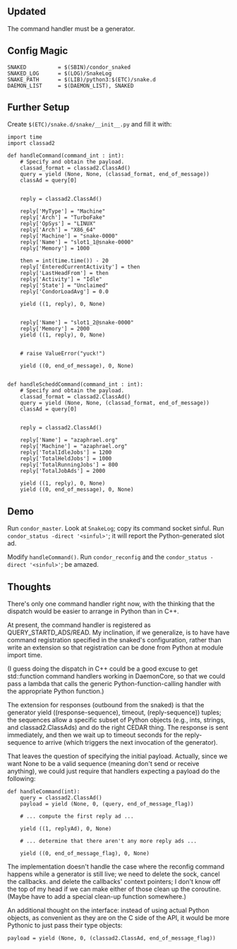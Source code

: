 Updated
-------

The command handler must be a generator.

Config Magic
------------

    SNAKED          = $(SBIN)/condor_snaked
    SNAKED_LOG      = $(LOG)/SnakeLog
    SNAKE_PATH      = $(LIB)/python3:$(ETC)/snake.d
    DAEMON_LIST     = $(DAEMON_LIST), SNAKED

Further Setup
-------------

Create ``$(ETC)/snake.d/snake/__init__.py`` and fill it with:

    import time
    import classad2

    def handleCommand(command_int : int):
        # Specify and obtain the payload.
        classad_format = classad2.ClassAd()
        query = yield (None, None, (classad_format, end_of_message))
        classAd = query[0]


        reply = classad2.ClassAd()

        reply['MyType'] = "Machine"
        reply['Arch'] = "TurboFake"
        reply['OpSys'] = "LINUX"
        reply['Arch'] = "X86_64"
        reply['Machine'] = "snake-0000"
        reply['Name'] = "slot1_1@snake-0000"
        reply['Memory'] = 1000

        then = int(time.time()) - 20
        reply['EnteredCurrentActivity'] = then
        reply['LastHeadFrom'] = then
        reply['Activity'] = "Idle"
        reply['State'] = "Unclaimed"
        reply['CondorLoadAvg'] = 0.0

        yield ((1, reply), 0, None)


        reply['Name'] = "slot1_2@snake-0000"
        reply['Memory'] = 2000
        yield ((1, reply), 0, None)


        # raise ValueError("yuck!")

        yield ((0, end_of_message), 0, None)


    def handleScheddCommand(command_int : int):
        # Specify and obtain the payload.
        classad_format = classad2.ClassAd()
        query = yield (None, None, (classad_format, end_of_message))
        classAd = query[0]


        reply = classad2.ClassAd()

        reply['Name'] = "azaphrael.org"
        reply['Machine'] = "azaphrael.org"
        reply['TotalIdleJobs'] = 1200
        reply['TotalHeldJobs'] = 1000
        reply['TotalRunningJobs'] = 800
        reply['TotalJobAds'] = 2000

        yield ((1, reply), 0, None)
        yield ((0, end_of_message), 0, None)


Demo
----

Run ``condor_master``.  Look at ``SnakeLog``; copy its command socket
sinful.  Run ``condor_status -direct '<sinful>'``; it will report the
Python-generated slot ad.

Modify ``handleCommand()``.  Run ``condor_reconfig`` and the
``condor_status -direct '<sinful>'``; be amazed.

Thoughts
--------

There's only one command handler right now, with the thinking that the
dispatch would be easier to arrange in Python than in C++.

At present, the command handler is registered as QUERY_STARTD_ADS/READ.
My inclination, if we generalize, is to have have command registration
specified in the snaked's configuration, rather than write an extension
so that registration can be done from Python at module import time.

(I guess doing the dispatch in C++ could be a good excuse to get std::function
command handlers working in DaemonCore, so that we could pass a lambda that
calls the generic Python-function-calling handler with the appropriate
Python function.)

The extension for responses (outbound from the snaked) is that the generator
yield ((response-sequence), timeout, (reply-sequence)) tuples; the sequences
allow a specific subset of Python objects (e.g., ints, strings, and
classad2.ClassAds) and do the right CEDAR thing.  The response is sent
immediately, and then we wait up to timeout seconds for the reply-sequence
to arrive (which triggers the next invocation of the generator).

That leaves the question of specifying the initial payload.  Actually, since
we want None to be a valid sequence (meaning don't send or receive anything),
we could just require that handlers expecting a payload do the following:

    def handleCommand(int):
        query = classad2.ClassAd()
        payload = yield (None, 0, (query, end_of_message_flag))

        # ... compute the first reply ad ...

        yield ((1, replyAd), 0, None)

        # ... determine that there aren't any more reply ads ...

        yield ((0, end_of_message_flag), 0, None)

The implementation doesn't handle the case where the reconfig command
happens while a generator is still live; we need to delete the sock,
cancel the callbacks. and delete the callbacks' context pointers; I don't
know off the top of my head if we can make either of those clean up the
coroutine.  (Maybe have to add a special clean-up function somewhere.)

An additional thought on the interface: instead of using actual Python
objects, as convenient as they are on the C side of the API, it would be
more Pythonic to just pass their type objects:

    payload = yield (None, 0, (classad2.ClassAd, end_of_message_flag))

